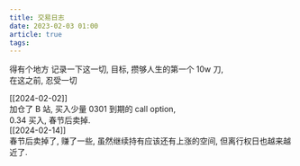```yaml
---
title: 交易日志
date: 2023-02-03 01:00
article: true
tags: 
---
```


得有个地方 记录一下这一切, 目标, 攒够人生的第一个 10w 刀,  
在这之前, 忍受一切
<!-- more -->
[[2024-02-02]]  
加仓了 B 站, 买入少量 0301 到期的 call option,  
0.34 买入, 春节后卖掉.  
[[2024-02-14]]  
春节后卖掉了, 赚了一些, 虽然继续持有应该还有上涨的空间, 但离行权日也越来越近了.